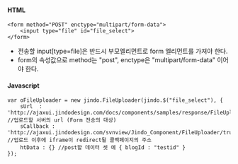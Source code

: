 #### HTML
	<form method="POST" enctype="multipart/form-data">
	    <input type="file" id="file_select">
	</form>

* 전송할 input[type=file]은 반드시 부모엘리먼트로 form 엘리먼트를 가져야 한다.
* form의 속성값으로 method는 "post", enctype은 "multipart/form-data" 이어야 한다.

#### Javascript

	var oFileUploader = new jindo.FileUploader(jindo.$("file_select"), {
	    sUrl  : 'http://ajaxui.jindodesign.com/docs/components/samples/response/FileUpload.php', //업로드할 서버의 url (Form 전송의 대상)
	    sCallback : 'http://ajaxui.jindodesign.com/svnview/Jindo_Component/FileUploader/trunk/Spec/callback.html', //업로드 이후에 iframe이 redirect될 콜백페이지의 주소
	    htData : {} //post할 데이터 셋 예 { blogId : "testid" }
	});